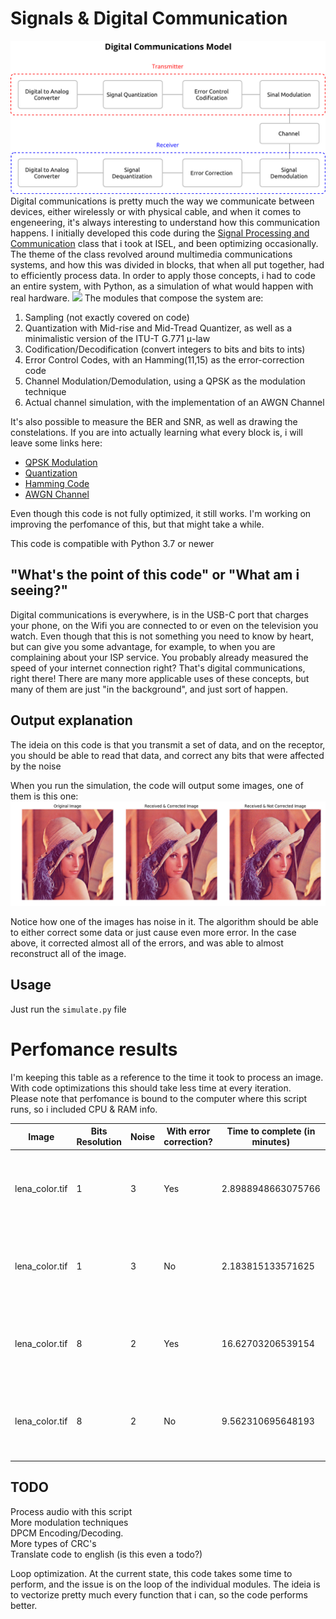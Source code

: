 # Signals & Digital Communication
![Signals & Digital Communication blocks](docs/diagram.png)
Digital communications is pretty much the way we communicate between devices, either wirelessly or with physical cable, and when it comes to engeneering, it's always interesting to understand how this communication happens. I initially developed this code during the [Signal Processing and Communication](https://www.isel.pt/en/subjects/signal-processing-and-communication-leim) class that i took at ISEL, and been optimizing occasionally. 
The theme of the class revolved around multimedia communications systems, and how this was divided in blocks, that when all put together, had to efficiently process data. In order to apply those concepts, i had to code an entire system, with Python, as a simulation of what would happen with real hardware.
![](https://www.google-analytics.com/collect?v=1&t=event&tid=UA-100869248-2&cid=555&ec=github&ea=pageview&el=digital-modulation&ev=1)
The modules that compose the system are:

1. Sampling (not exactly covered on code)
2. Quantization with Mid-rise and Mid-Tread Quantizer, as well as a minimalistic version of the ITU-T G.771 μ-law
3. Codification/Decodification (convert integers to bits and bits to ints)
4. Error Control Codes, with an Hamming(11,15) as the error-correction code
5. Channel Modulation/Demodulation, using a QPSK as the modulation technique
6. Actual channel simulation, with the implementation of an AWGN Channel

It's also possible to measure the BER and SNR, as well as drawing the constelations.
If you are into actually learning what every block is, i will leave some links here:

 - [QPSK Modulation](https://www.gaussianwaves.com/2010/10/qpsk-modulation-and-demodulation-2/)
 - [Quantization](https://en.wikipedia.org/wiki/Quantization)
 - [Hamming Code](https://www.geeksforgeeks.org/hamming-code-in-computer-network/)
 - [AWGN Channel](https://en.wikipedia.org/wiki/Additive_white_Gaussian_noise)

Even though this code is not fully optimized, it still works. I'm working on improving the perfomance of this, but that might take a while.

This code is compatible with Python 3.7 or newer

## "What's the point of this code" or "What am i seeing?"
Digital communications is everywhere, is in the USB-C port that charges your phone, on the Wifi you are connected to or even on the television you watch. Even though that this is not something you need to know by heart, but can give you some advantage, for example, to when you are complaining about your ISP service. You probably already measured the speed of your internet connection right? That's digital communications, right there!
There are many more applicable uses of these concepts, but many of them are just "in the background", and just sort of happen.


## Output explanation
The ideia on this code is that you transmit a set of data, and on the receptor, you should be able to read that data, and correct any bits that were affected by the noise

When you run the simulation, the code will output some images, one of them is this one:
![Lena Output](docs/output1.jpg)

Notice how one of the images has noise in it. The algorithm should be able to either correct some data or just cause even more error.
In the case above, it corrected almost all of the errors, and was able to almost reconstruct all of the image.

## Usage
Just run the ``simulate.py`` file

# Perfomance results

I'm keeping this table as a reference to the time it took to process an image. With code optimizations this should take less time at every iteration.  
Please note that perfomance is bound to the computer where this script runs, so i included CPU & RAM info.

| Image          | Bits Resolution | Noise | With error correction? | Time to complete (in minutes) | CPU                             | RAM             | 
|----------------|-----------------|-------|------------------------|-------------------------------|---------------------------------|-----------------|
| lena_color.tif | 1               | 3     | Yes                    | 2.8988948663075766            | 2,7 GHz Dual-Core Intel Core i5 | 8 GB 1867 MHz DDR3
| lena_color.tif | 1               | 3     | No                     | 2.183815133571625             | 2,7 GHz Dual-Core Intel Core i5 | 8 GB 1867 MHz DDR3
| lena_color.tif | 8               | 2     | Yes                    | 16.62703206539154             | 2,7 GHz Dual-Core Intel Core i5 | 8 GB 1867 MHz DDR3
| lena_color.tif | 8               | 2     | No                     | 9.562310695648193             | 2,7 GHz Dual-Core Intel Core i5 | 8 GB 1867 MHz DDR3


## TODO

Process audio with this script  
More modulation techniques  
DPCM Encoding/Decoding.  
More types of CRC's   
Translate code to english (is this even a todo?)  

Loop optimization. At the current state, this code takes some time to perform, and the issue is on the loop of the individual modules. 
The ideia is to vectorize pretty much every function that i can, so the code performs better.  
